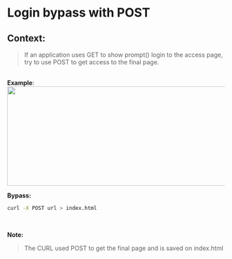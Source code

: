 # Login bypass with POST

## Context:
> If an application uses GET to show prompt() login to the access page, try to use POST to get access to the final page.

<br>**Example**: <br>
<img src="https://i.imgur.com/1tXI15V.png" height=230px width=700px>

**Bypass:** 
```bash
curl -X POST url > index.html
```
<br>

**Note:**
> The CURL used POST to get the final page and is saved on index.html
